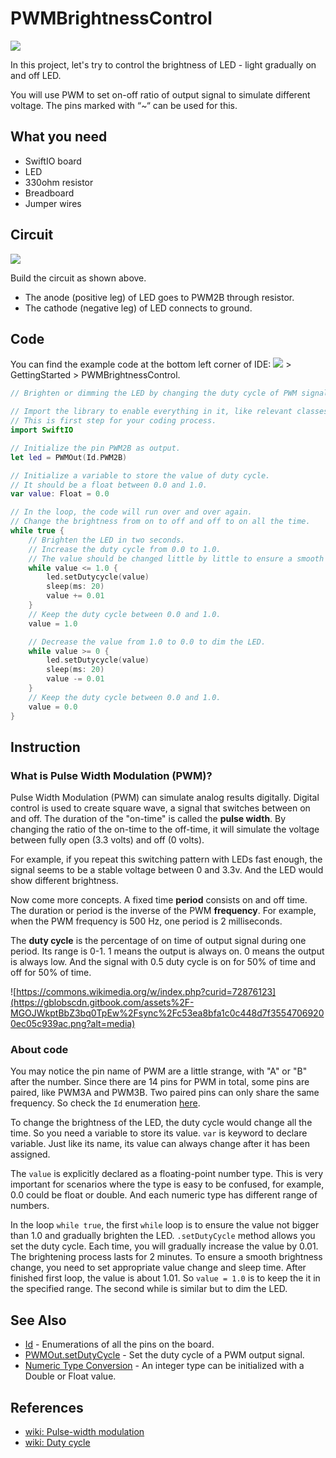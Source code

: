 # PWMBrightnessControl

![](https://gblobscdn.gitbook.com/assets%2F-MGOJWkptBbZ3bq0TpEw%2Fsync%2Fb81e5137c8d3a490823f2e5c67617a86a1aba4e7.gif?alt=media)

In this project, let's try to control the brightness of LED - light gradually on and off LED.

You will use PWM to set on-off ratio of output signal to simulate different voltage. The pins marked with “~“ can be used for this.

## What you need

* SwiftIO board 
* LED 
* 330ohm resistor 
* Breadboard 
* Jumper wires

## Circuit

![](../../.gitbook/assets/PWMBrightnessControl.png)

Build the circuit as shown above.

* The anode \(positive leg\) of LED goes to PWM2B through resistor.
* The cathode \(negative leg\) of LED connects to ground.

## Code

You can find the example code at the bottom left corner of IDE: ![](../../.gitbook/assets/xnip2020-07-22_16-04-33.jpg) &gt; GettingStarted &gt; PWMBrightnessControl.

```swift
// Brighten or dimming the LED by changing the duty cycle of PWM signal.

// Import the library to enable everything in it, like relevant classes and methods. 
// This is first step for your coding process.
import SwiftIO

// Initialize the pin PWM2B as output.
let led = PWMOut(Id.PWM2B)

// Initialize a variable to store the value of duty cycle. 
// It should be a float between 0.0 and 1.0.
var value: Float = 0.0

// In the loop, the code will run over and over again.
// Change the brightness from on to off and off to on all the time.
while true {
    // Brighten the LED in two seconds. 
    // Increase the duty cycle from 0.0 to 1.0.
    // The value should be changed little by little to ensure a smooth brightness change.
    while value <= 1.0 {
        led.setDutycycle(value)
        sleep(ms: 20)
        value += 0.01
    }
    // Keep the duty cycle between 0.0 and 1.0.
    value = 1.0

    // Decrease the value from 1.0 to 0.0 to dim the LED.
    while value >= 0 {
        led.setDutycycle(value)
        sleep(ms: 20)
        value -= 0.01
    }
    // Keep the duty cycle between 0.0 and 1.0.
    value = 0.0
}
```

## Instruction

### What is Pulse Width Modulation \(PWM\)?

Pulse Width Modulation \(PWM\) can simulate analog results digitally. Digital control is used to create square wave, a signal that switches between on and off. The duration of the "on-time" is called the **pulse width**. By changing the ratio of the on-time to the off-time, it will simulate the voltage between fully open \(3.3 volts\) and off \(0 volts\).  

For example, if you repeat this switching pattern with LEDs fast enough, the signal seems to be a stable voltage between 0 and 3.3v. And the LED would show different brightness.

Now come more concepts. A fixed time **period** consists on and off time. The duration or period is the inverse of the PWM **frequency**. For example, when the PWM frequency is 500 Hz, one period is 2 milliseconds.

The **duty cycle** is the percentage of on time of output signal during one period. Its range is 0-1. 1 means the output is always on. 0 means the output is always low. And the signal with 0.5 duty cycle is on for 50% of time and off for 50% of time.

![https://commons.wikimedia.org/w/index.php?curid=72876123](https://gblobscdn.gitbook.com/assets%2F-MGOJWkptBbZ3bq0TpEw%2Fsync%2Fc53ea8bfa1c0c448d7f35547069200ec05c939ac.png?alt=media)

### About code

You may notice the pin name of PWM are a little strange, with "A" or "B" after the number. Since there are 14 pins for PWM in total, some pins are paired, like PWM3A and PWM3B. Two paired pins can only share the same frequency. So check the `Id` enumeration [here](https://swiftioapi.madmachine.io/Enums/Id.html).

To change the brightness of the LED, the duty cycle would change all the time. So you need a variable to store its value. `var` is keyword to declare variable. Just like its name, its value can always change after it has been assigned. 

The `value` is explicitly declared as a floating-point number type. This is very important for scenarios where the type is easy to be confused, for example, 0.0 could be float or double. And each numeric type has different range of numbers. 

In the loop `while true`, the first `while` loop is to ensure the value not bigger than 1.0 and gradually brighten the LED. `.setDutyCycle` method allows you set the duty cycle. Each time, you will gradually increase the value by 0.01. The brightening process lasts for 2 minutes. To ensure a smooth brightness change, you need to set appropriate value change and sleep time. After finished first loop, the value is about 1.01. So `value = 1.0` is to keep the it in the specified range.  The second while is similar but to dim the LED. 

## See Also

* [Id](https://swiftioapi.madmachine.io/Enums/Id.html) - Enumerations of all the pins on the board.
* ​[PWMOut.setDutyCycle](https://swiftioapi.madmachine.io/Classes/PWMOut.html#/s:7SwiftIO6PWMOutC12setDutycycleyySfF) - Set the duty cycle of a PWM output signal.
* [Numeric Type Conversion](https://docs.swift.org/swift-book/LanguageGuide/TheBasics.html) - An integer type can be initialized with a Double or Float value.

## References

* ​[wiki: Pulse-width modulation](https://en.wikipedia.org/wiki/Pulse-width_modulation)​
* ​[wiki: Duty cycle](https://en.wikipedia.org/wiki/Duty_cycle)​



